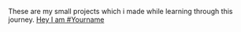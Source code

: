 These are my small projects which i made while learning through this journey.
[Hey I am #Yourname](https://con1mark.github.io/trial/hey%20project/index.html)

